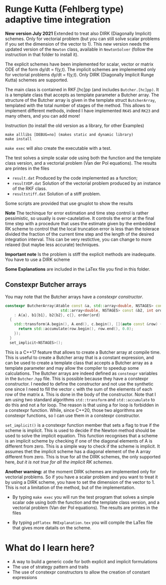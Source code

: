 # Runge Kutta (Fehlberg type) adaptive time integration #

**New version July 2021** Extended to treat also DIRK (Diagonally
Implicit) schemes. Only for vectorial problem (but you can still solve
scalar problems if you set the dimension of the vector to 1). This new
version needs the updated version of the `Newton` class, available in
`NewtonSolver` (follow the instruction in that folder to install it).



The explicit schemes have been implemented for scalar, vector or matrix ODE of the form dy/dt = f(y,t). The implicit schemes are implemented only for vectorial problems dy/dt = f(y,t). Only DIRK (Diagonally Implicit Runge Kutta) schemes are supported.

The main class is contained in RKF.[hc]pp (and includes
`Butcher.[hc]pp)`. It is a template class that accepts as template
parameter a Butcher array. The structure of the Butcher array is given
in the template struct `ButcherArray`, templated with the total number
of stages of the method. This allows to implement different methods,
indeed I have implemented  `RK45` and `RK23` and many others, and you can add more! 

Instruction (to install the old version as a library, for other Examples)

    make alllibs [DEBUG=no] (makes static and dynamic library)
    make install 

`make exec` will also create the executable with a test.

The test solves a simple scalar ode using both the function and the template class version, and a vectorial problem (Van der Pol equations). The results are printes in the files

* `result.dat`  Produced by the code implemented as a function;
* `resultVDP.dat` Solution of the vectorial problem produced by an instance of the RKF class.
* `resultstiff.dat` Solution of a stiff problem.

Some scripts are provided that use gnuplot to show the results



**Note** The techinque for error estimation and time step control is
rather pessimistic, so usually is over-cautelative. It controls the
error at the final time step with a procedure that uses the estimate
given by the embedded RK scheme to control that the local truncation
error is less than the tolerace divided the fraction of the current
time step and the length of the desired integration interval. 
This can be very restictive, you can change to more relaxed (but maybe less accurate) techniques.

**Important note** Is the problem is stiff the explicit methods are inadequate.
You have to use a DIRK scheme

**Some Explanations** are included in the LaTex file you find in this folder.

## Constexpr Butcher arrays ##
You may note that the Butcher arrays have a *constexpr constructor*.
```c++
constexpr ButcherArray(Atable const &a, std::array<double, NSTAGES> const &b1,
                         std::array<double, NSTAGES> const &b2, int ord)
    : A{a}, b1{b1}, b2{b2}, c{}, order{ord}
  {
    std::transform(A.begin(), A.end(), c.begin(), [](auto const &row) {
      return std::accumulate(row.begin(), row.end(), 0.0);
    });
  }
  set_implicit<NSTAGES>();

```
This is a C++17 feature that allows to create a Butcher array at compile time. This is useful to create a Butcher array that is a constant expression, and can be used to create a template class that accepts a Butcher array as a template parameter and may allow the compiler to speedup some calculations. The Butcher arrays are indeed defined as `constexpr` variables in the `Butcher.hpp` file. 
This is possible because they have a constexpr constructor. I needed to define the constructor and not use the synthetic one since I need to fill the vector `c` with the sum of the elements of each row of the matrix `A`. This is done in the body of the constructor. Note that I am using two standard algorithms `std::transform` and `std::accumulate` to do this and not a for loop. The reason is that using a for loop is forbidden in a constexpr function. While, since C++20, those two algorithms are constexpr functions, so I can use them in a constexpr constructor.

`set_implicit()` is a constexpr function member that sets a flag to true if the scheme is implicit. This is used to decide if the Newton method should be used to solve the implicit equation. 
This function recognises that a scheme is an implicit scheme by checking if one of the diagonal elements of A is different from zero. This is a simple way to check if the scheme is implicit. It assumes thet the implicit scheme has a diagonal element of the A array different from zero. This is true for all the DIRK schemes, the only supported here, *but it is not true for all the implicit RK schemes*. 

**Another warning:** at the moment DIRK schemes are implemented only for vectorial problems. So if you have a scalar problem and you want to treat it by using a DIRK scheme, you have to set the dimension of the vector to 1. This is not a limitation of the method, but of the implementation.

- By typing `make exec` you will run the test program that solves a simple scalar ode using both the function and the template class version, and a vectorial problem (Van der Pol equations). The results are printes in the files

- By typing `pdflatex RKExplanation.tex` you will compile the LaTex file that gives more datails on the scheme.

# What do I learn here? #
- A way to build a generic code for both explicit and implicit formulations
- The use of strategy pattern and traits
- The use of constexpr constructors to allow the creation of constant expressions